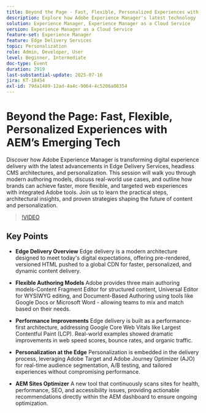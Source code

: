 ```yaml
---
title: Beyond the Page - Fast, Flexible, Personalized Experiences with AEM's Emerging Technology
description: Explore how Adobe Experience Manager's latest technology - Edge Delivery Services, headless CMS, and personalization - enables faster, flexible, and scalable digital experiences.
solution: Experience Manager, Experience Manager as a Cloud Service
version: Experience Manager as a Cloud Service
feature-set: Experience Manager
feature: Edge Delivery Services
topic: Personalization
role: Admin, Developer, User
level: Beginner, Intermediate
doc-type: Event
duration: 2919
last-substantial-update: 2025-07-16
jira: KT-18454
exl-id: 79da1489-12ad-4a4c-9064-4c5206a08354
---
```

# Beyond the Page: Fast, Flexible, Personalized Experiences with AEM’s Emerging Tech

Discover how Adobe Experience Manager is transforming digital experience delivery with the latest advancements in Edge Delivery Services, headless CMS architectures, and personalization. This session will walk you through modern authoring models, discuss real-world use cases, and outline how brands can achieve faster, more flexible, and targeted web experiences with integrated Adobe tools. Join us to learn the practical steps, architectural insights, and proven strategies shaping the future of content and personalization.

>[!VIDEO](https://video.tv.adobe.com/v/3464537/?learn=on&enablevpops)

## Key Points

* **Edge Delivery Overview** Edge delivery is a modern architecture designed to meet today's digital expectations, offering pre-rendered, versioned HTML pushed to a global CDN for faster, personalized, and dynamic content delivery.

* **Flexible Authoring Models** Adobe provides three main authoring models-Content Fragment Editor for structured content, Universal Editor for WYSIWYG editing, and Document-Based Authoring using tools like Google Docs or Microsoft Word - allowing teams to mix and match based on their needs.

* **Performance Improvements** Edge delivery is built as a performance-first architecture, addressing Google Core Web Vitals like Largest Contentful Paint (LCP). Real-world examples showed dramatic improvements in web speed scores, bounce rates, and organic traffic.

* **Personalization at the Edge** Personalization is embedded in the delivery process, leveraging Adobe Target and Adobe Journey Optimizer (AJO) for real-time audience segmentation, A/B testing, and tailored experiences without compromising performance.

* **AEM Sites Optimizer** A new tool that continuously scans sites for health, performance, SEO, and accessibility issues, providing actionable recommendations directly within the AEM dashboard to ensure ongoing optimization.
